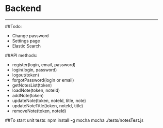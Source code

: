 # Backend

---

##Todo:
- Change password
- Settings page
- Elastic Search

##API methods:
- register(login, email, password)
- login(login, password)
- logout(token)
- forgotPassword(login or email)
- getNotesList(token)
- loadNote(token, noteId)
- addNote(token)
- updateNote(token, noteId, title, note)
- updateNoteTitle(token, noteId, title)
- removeNote(token, noteId)

##To start unit tests:
npm install -g mocha
mocha ./tests/notesTest.js